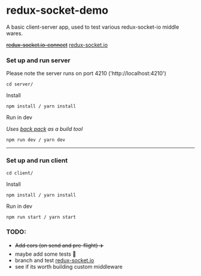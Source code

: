# redux-socket-demo

A basic client-server app, used to test various redux-socket-io middle wares.

~~[redux-socket.io-connect](https://github.com/michaelmitchell/redux-socket.io-connect)~~ 
[redux-socket.io](https://github.com/itaylor/redux-socket.io)


### Set up and run server

Please note the server runs on port 4210 ('http://localhost:4210')

```
cd server/
```

Install
```
npm install / yarn install
```

Run in dev

*Uses [back pack](https://github.com/jaredpalmer/backpack) as a build tool*
```
npm run dev / yarn dev
```

---------------------------------------------
### Set up and run client

```
cd client/
```

Install
```
npm install / yarn install
```

Run in dev

```
npm run start / yarn start
```

### TODO: 
- ~~Add cors (on send and pre-flight) :airplane:~~
- maybe add some tests :thinking:
- branch and test [redux-socket.io](https://github.com/itaylor/redux-socket.io)
- see if its worth building custom middleware
